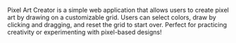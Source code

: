 Pixel Art Creator is a simple web application that allows users to create pixel art by drawing on a customizable grid. Users can select colors, draw by clicking and dragging, and reset the grid to start over. Perfect for practicing creativity or experimenting with pixel-based designs!

